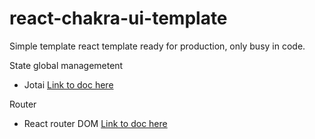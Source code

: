 # react-chakra-ui-template
Simple template react template ready for production, only busy in code.

State global managemetent
- Jotai [Link to doc here](https://jotai.com)

Router
- React router DOM [Link to doc here](https://reactrouter.com/)

## 
